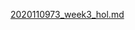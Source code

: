 [2020110973_week3_hol.md](https://github.com/SKHNPARK/COMP0453003/files/9594362/2020110973_week3_hol.md)
